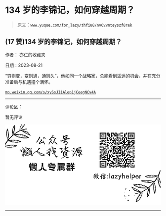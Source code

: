 # 134 岁的李锦记，如何穿越周期？

> 原文：[`www.yuque.com/for_lazy/thfiu8/nv0vvnteyszf8rek`](https://www.yuque.com/for_lazy/thfiu8/nv0vvnteyszf8rek)

## (17 赞)134 岁的李锦记，如何穿越周期？

作者： 亦仁的收藏夹

日期：2023-08-21

“穷则变，变则通，通则久”，他如同一个战略家，总能看到遥远的机会，并在充分准备后与机遇撞个满怀。

[`mp.weixin.qq.com/s/xySsJI1Alep1jCeegNCv4A`](https://mp.weixin.qq.com/s/xySsJI1Alep1jCeegNCv4A)

* * *

评论区：

暂无评论

![](img/1c37d505930596d12a88ab23e11aa07a.png)

* * *